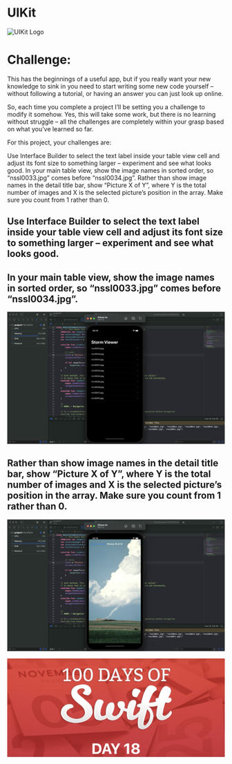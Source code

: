 # UIKit

![UIKit Logo](https://cdn3.iconfinder.com/data/icons/logos-and-brands-adobe/512/349_Uikit-512.png)

# Challenge:

This has the beginnings of a useful app, but if you really want your new knowledge to sink in you need to start writing some new code yourself – without following a tutorial, or having an answer you can just look up online.

So, each time you complete a project I’ll be setting you a challenge to modify it somehow. Yes, this will take some work, but there is no learning without struggle – all the challenges are completely within your grasp based on what you’ve learned so far.

For this project, your challenges are:

Use Interface Builder to select the text label inside your table view cell and adjust its font size to something larger – experiment and see what looks good.
In your main table view, show the image names in sorted order, so “nssl0033.jpg” comes before “nssl0034.jpg”.
Rather than show image names in the detail title bar, show “Picture X of Y”, where Y is the total number of images and X is the selected picture’s position in the array. Make sure you count from 1 rather than 0.

## Use Interface Builder to select the text label inside your table view cell and adjust its font size to something larger – experiment and see what looks good.
## In your main table view, show the image names in sorted order, so “nssl0033.jpg” comes before “nssl0034.jpg”.
![Page 1](challenge1.png)
## Rather than show image names in the detail title bar, show “Picture X of Y”, where Y is the total number of images and X is the selected picture’s position in the array. Make sure you count from 1 rather than 0.

![Page_1](challenge2.png)


![Page 1](day18.png)
